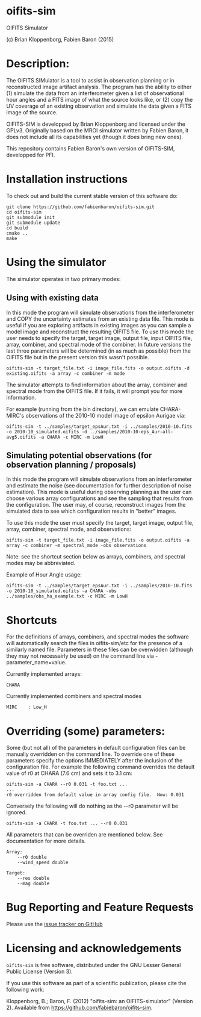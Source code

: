 oifits-sim
==========

OIFITS Simulator

(c) Brian Kloppenborg, Fabien Baron (2015)

# Description:
The OIFITS SIMulator is a tool to assist in observation
planning or in reconstructed image artifact analysis.  The program has
the ability to either (1) simulate the data from an interferometer
given a list of observational hour angles and a FITS image of what the
source looks like, or (2) copy the UV coverage of an existing
observation and simulate the data given a FITS image of the source.

OIFITS-SIM is developped by Brian Kloppenborg and licensed under the GPLv3. Originally based on the MROI simulator written by Fabien Baron, it does not include all its capabilities yet (though it does bring new ones).

This repository contains Fabien Baron's own version of OIFITS-SIM, developped for PFI.

# Installation instructions

To check out and build the current stable version of this software do:

```
git clone https://github.com/fabienbaron/oifits-sim.git
cd oifits-sim
git submodule init
git submodule update
cd build
cmake ..
make
```

# Using the simulator

The simulator operates in two primary modes:

## Using with existing data

In this mode the program will simulate observations from the interferometer and COPY the
uncertainty estimates from an existing data file.  This mode is useful if you are exploring
artifacts in existing images as you can sample a model image and reconstruct the resulting 
OIFITS file.  To use this mode the user needs to specify the target, target image, output 
file, input OIFITS file, array, combiner, and spectral mode of the combiner.  In future versions
the last three parameters will be determined (in as much as possible) from the OIFITS file
but in the present version this wasn't possible.

    oifits-sim -t target_file.txt -i image_file.fits -o output.oifits -d existing.oifits -a array -c combiner -m mode
    
The simulator attempts to find information about the array, combiner and spectral mode from
the OIFITS file.  If it fails, it will prompt you for more information.

For example (running from the bin directory), we can emulate CHARA-MIRC's observations of the 2010-10 model image of epsilon Aurigae via:

    oifits-sim -t ../samples/target_epsAur.txt -i ../samples/2010-10.fits -o 2010-10_simulated.oifits -d ../samples/2010-10-eps_Aur-all-avg5.oifits -a CHARA -c MIRC -m LowH

## Simulating potential observations (for observation planning / proposals)

In this mode the program will simulate observations from an interferometer and estimate the
noise (see documentation for further description of noise estimation).  This mode is useful
during observing planning as the user can choose various array configurations and see the
sampling that results from the configuration.  The user may, of course, reconstruct images
from the simulated data to see which configuration results in "better" images.

To use this mode the user must specify the target, target image, output file, array, 
combiner, spectral mode, and observations:

    oifits-sim -t target_file.txt -i image_file.fits -o output.oifits -a array -c combiner -m spectral_mode -obs observations
      
Note: see the shortcut section below as arrays, combiners, and spectral modes may be
abbreviated.

Example of Hour Angle usage:

    oifits-sim -t ../samples/target_epsAur.txt -i ../samples/2010-10.fits -o 2010-10_simulated.oifits -a CHARA -obs ../samples/obs_ha_example.txt -c MIRC -m LowH

# Shortcuts

For the definitions of arrays, combiners, and spectral modes the software will automatically
search the files in oifits-sim/etc for the presence of a similarly named file.  Parameters in
these files can be overwidden (although they may not necessairly be used) on the command line
via -parameter_name=value.

Currently implemented arrays:

    CHARA

Currently implemented combiners and spectral modes

    MIRC	: Low_H

# Overriding (some) parameters:

Some (but not all) of the parameters in default configuration files can be manually overridden 
on the command line.  To override one of these parameters specify the options IMMEDIATELY after
the inclusion of the configuration file.  For example the following command overrides
the default value of r0 at CHARA (7.6 cm) and sets it to 3.1 cm:

    oifits-sim -a CHARA --r0 0.031 -t foo.txt ...
    ...
    r0 overridden from default value in array config file.  Now: 0.031
      
Conversely the following will do nothing as the --r0 parameter will be ignored.

    oifits-sim -a CHARA -t foo.txt ... --r0 0.031

All parameters that can be overriden are mentioned below.  See documentation for more details.

    Array:
        --r0 double
        --wind_speed double

    Target:
        --res double
        --mag double
        
# Bug Reporting and Feature Requests

Please use the [issue tracker on GitHub](https://github.com/fabienbaron/oifits-sim/issues)


# Licensing and acknowledgements

`oifits-sim` is free software, distributed under the GNU Lesser General Public License (Version 3).

If you use this software as part of a scientific publication, please cite the following work:

Kloppenborg, B.; Baron, F. (2012) "oifits-sim: an OIFITS-simulator" (Version 2). Available from https://github.com/fabiebaron/oifits-sim.
